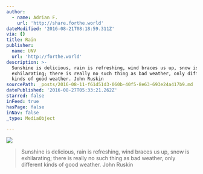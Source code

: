 ```yaml
---
author:
  - name: Adrian F.
    url: 'http://share.forthe.world'
dateModified: '2016-08-21T08:18:59.311Z'
via: {}
title: Rain
publisher:
  name: UNV
  url: 'http://forthe.world'
description: >-
  Sunshine is delicious, rain is refreshing, wind braces us up, snow is
  exhilarating; there is really no such thing as bad weather, only different
  kinds of good weather. John Ruskin
sourcePath: _posts/2016-08-11-f61d51d3-060b-40f5-8e63-693e24a417b9.md
datePublished: '2016-08-27T05:33:21.262Z'
starred: false
inFeed: true
hasPage: false
inNav: false
_type: MediaObject

---
```

![](https://the-grid-user-content.s3-us-west-2.amazonaws.com/e3c16434-0d99-4abf-b2d1-ea7980f4738d.jpg)

> Sunshine is delicious, rain is refreshing, wind braces us up, snow is exhilarating; there is really no such thing as bad weather, only different kinds of good weather. John Ruskin